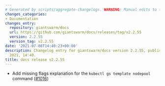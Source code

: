 ```yaml
---
# Generated by scripts/aggregate-changelogs. WARNING: Manual edits to this files will be overwritten.
changes_categories:
- Documentation
changes_entry:
  repository: giantswarm/docs
  url: https://github.com/giantswarm/docs/releases/tag/v2.2.55
  version: 2.2.55
  version_tag: v2.2.55
date: '2021-07-08T14:40:23+00:00'
description: Changelog entry for giantswarm/docs version 2.2.55, published on 08 July
  2021, 14:40.
title: docs release v2.2.55
---
```


- Add missing flags explanation for the `kubectl gs template nodepool` command ([#1016](https://github.com/giantswarm/docs/pull/1016))
